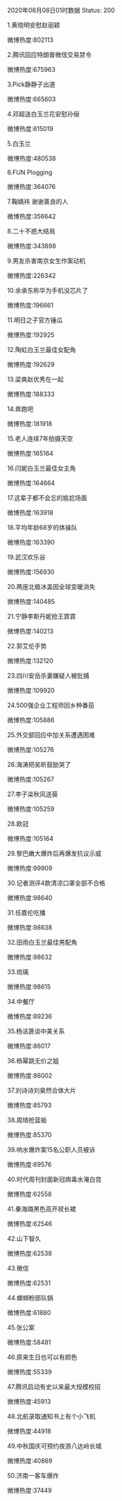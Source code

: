 2020年08月08日01时数据
Status: 200

1.黄晓明安慰赵丽颖

微博热度:802113

2.腾讯回应特朗普微信交易禁令

微博热度:675963

3.Pick静静子出道

微博热度:665603

4.邓超送白玉兰花安慰孙俪

微博热度:615019

5.白玉兰

微博热度:480538

6.FUN Plogging

微博热度:364076

7.鞠婧祎 谢谢善良的人

微博热度:356642

8.二十不惑大结局

微博热度:343898

9.男友杀害南京女生作案动机

微博热度:226342

10.余承东称华为手机没芯片了

微博热度:196661

11.明日之子官方锤瓜

微博热度:192925

12.陶虹白玉兰最佳女配角

微博热度:192629

13.梁爽赵优秀在一起

微博热度:188333

14.奔跑吧

微博热度:181918

15.老人连续7年拍摄天空

微博热度:165164

16.闫妮白玉兰最佳女主角

微博热度:164664

17.这辈子都不会忘的尴尬场面

微博热度:163918

18.平均年龄68岁的体操队

微博热度:163390

19.武汉欢乐谷

微博热度:156930

20.两座北极冰盖因全球变暖消失

微博热度:140485

21.宁静李斯丹妮抢王霏霏

微博热度:140213

22.郭艾伦手势

微博热度:132120

23.四川安岳杀妻嫌疑人被批捕

微博热度:109920

24.500强企业工程师回乡种番茄

微博热度:105886

25.外交部回应中加关系遭遇困难

微博热度:105276

26.海涛把吴昕鼓励哭了

微博热度:105267

27.李子柒秋风送葵

微博热度:105259

28.欧冠

微博热度:105164

29.黎巴嫩大爆炸后再爆发抗议示威

微博热度:99909

30.记者测评4款清凉口罩全部不合格

微博热度:98640

31.任嘉伦吃播

微博热度:98638

32.田雨白玉兰最佳男配角

微博热度:98632

33.琉璃

微博热度:98615

34.中餐厅

微博热度:89236

35.杨洁篪谈中美关系

微博热度:86017

36.杨幂跳无价之姐

微博热度:86002

37.刘诗诗刘昊然合体大片

微博热度:85793

38.周琦抢篮板

微博热度:85370

39.响水爆炸案15名公职人员被诉

微博热度:69576

40.时代周刊封面新冠病毒水淹白宫

微博热度:62558

41.秦海璐黑色高开衩长裙

微博热度:62546

42.山下智久

微博热度:62538

43.微信

微博热度:62531

44.螺蛳粉部队锅

微博热度:61880

45.张公案

微博热度:58481

46.原来生日也可以有颜色

微博热度:55339

47.腾讯启动有史以来最大规模校招

微博热度:45913

48.北航录取通知书上有个小飞机

微博热度:44918

49.中秋国庆可预约夜游八达岭长城

微博热度:40869

50.济南一客车爆炸

微博热度:37449


